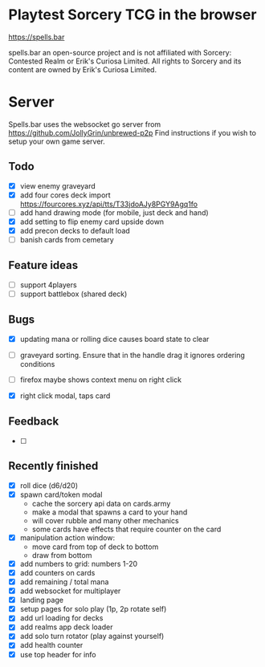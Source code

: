 # Playtest Sorcery TCG in the browser
https://spells.bar

spells.bar an open-source project and is not affiliated with Sorcery: Contested Realm or Erik's Curiosa Limited.
All rights to Sorcery and its content are owned by Erik's Curiosa Limited.

# Server
Spells.bar uses the websocket go server from https://github.com/JollyGrin/unbrewed-p2p
Find instructions if you wish to setup your own game server.


## Todo 
- [x] view enemy graveyard
- [x] add four cores deck import https://fourcores.xyz/api/tts/T33jdoAJy8PGY9Agq1fo
- [ ] add hand drawing mode (for mobile, just deck and hand)
- [x] add setting to flip enemy card upside down
- [x] add precon decks to default load
- [ ] banish cards from cemetary

## Feature ideas
- [ ] support 4players
- [ ] support battlebox (shared deck)

## Bugs
- [x] updating mana or rolling dice causes board state to clear
- [ ] graveyard sorting. Ensure that in the handle drag it ignores ordering conditions
- [ ] firefox maybe shows context menu on right click
- [x] right click modal, taps card



## Feedback
- [ ] 



## Recently finished
- [x] roll dice (d6/d20)
- [x] spawn card/token modal
    - cache the sorcery api data on cards.army
    - make a modal that spawns a card to your hand
    - will cover rubble and many other mechanics
    - some cards have effects that require counter on the card
- [x] manipulation action window:
    - move card from top of deck to bottom
    - draw from bottom
- [x] add numbers to grid: numbers 1-20
- [x] add counters on cards
- [x] add remaining / total mana
- [x] add websocket for multiplayer
- [x] landing page
- [x] setup pages for solo play (1p, 2p rotate self)
- [x] add url loading for decks
- [x] add realms app deck loader
- [x] add solo turn rotator (play against yourself)
- [x] add health counter
- [x] use top header for info
